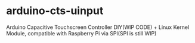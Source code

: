 # arduino-cts-uinput
Arduino Capacitive Touchscreen Controller DIY(WIP CODE) + Linux Kernel Module, compatible with Raspberry Pi via SPI(SPI is still WIP)
